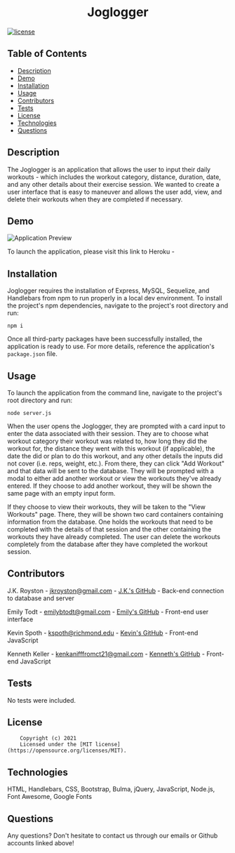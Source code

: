 <h1 align="center">Joglogger</h1>

  [![license](https://img.shields.io/static/v1?label=license&message=MIT&color=yellow)](https://opensource.org/licenses/MIT)


## Table of Contents

  - [Description](#description)
  - [Demo](#demo)
  - [Installation](#installation)
  - [Usage](#usage)
  - [Contributors](#contributors)
  - [Tests](#tests)
  - [License](#license)
  - [Technologies](#technologies)
  - [Questions](#questions)

  
  ## Description
  The Joglogger is an application that allows the user to input their daily workouts - which includes the workout category, distance, duration, date, and any other details about their exercise session. We wanted to create a user interface that is easy to maneuver and allows the user add, view, and delete their workouts when they are completed if necessary.

  
  ## Demo

  ![Application Preview]()

  To launch the application, please visit this link to Heroku - 
  
  ## Installation
  Joglogger requires the installation of Express, MySQL, Sequelize, and Handlebars from npm to run properly in a local dev environment. To install the project's npm dependencies, navigate to the project's root directory and run:

  ```
  npm i
  ``` 
 
  Once all third-party packages have been successfully installed, the application is ready to use. For more details, reference the application's ```package.json``` file.
  
  ## Usage
  To launch the application from the command line, navigate to the project's root directory and run:
  ```
  node server.js
  ```
  
  When the user opens the Joglogger, they are prompted with a card input to enter the data associated with their session. They are to choose what workout category their workout was related to, how long they did the workout for, the distance they went with this workout (if applicable), the date the did or plan to do this workout, and any other details the inputs did not cover (i.e. reps, weight, etc.). From there, they can click "Add Workout" and that data will be sent to the database. They will be prompted with a modal to either add another workout or view the workouts they've already entered. If they choose to add another workout, they will be shown the same page with an empty input form. 
  
  If they choose to view their workouts, they will be taken to the "View Workouts" page. There, they will be shown two card containers containing information from the database. One holds the workouts that need to be completed with the details of that session and the other containing the workouts they have already completed. The user can delete the workouts completely from the database after they have completed the workout session.


  ## Contributors
  J.K. Royston - <jkroyston@gmail.com> - [J.K.'s GitHub](https://github.com/jxhnkndl) - Back-end connection to database and server

  Emily Todt - <emilybtodt@gmail.com> - [Emily's GitHub](https://www.github.com/todtsies) - Front-end user interface

  Kevin Spoth - <kspoth@richmond.edu> - [Kevin's GitHub](https://github.com/kspoth) - Front-end JavaScript

  Kenneth Keller - <kenkanifffromct21@gmail.com> - [Kenneth's GitHub](https://github.com/kenkanifffromct) - Front-end JavaScript

  ## Tests
  No tests were included.

  ## License
  
        Copyright (c) 2021
        Licensed under the [MIT license](https://opensource.org/licenses/MIT).
      

  ## Technologies
  HTML, Handlebars, CSS, Bootstrap, Bulma, jQuery, JavaScript, Node.js, Font Awesome, Google Fonts


  ## Questions
  Any questions? Don't hesitate to contact us through our emails or Github accounts linked above!
